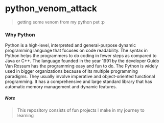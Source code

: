 # python_venom_attack
> getting some venom from my python pet :p

### Why Python

Python is a high-level, interpreted and general-purpose dynamic programming language that focuses on code readability. The syntax in Python helps the programmers to do coding in fewer steps as compared to Java or C++. The language founded in the year 1991 by the developer Guido Van Rossum has the programming easy and fun to do. The Python is widely used in bigger organizations because of its multiple programming paradigms. They usually involve imperative and object-oriented functional programming. It has a comprehensive and large standard library that has automatic memory management and dynamic features.

##### Note

> This repository consists of fun projects I make in my journey to learning